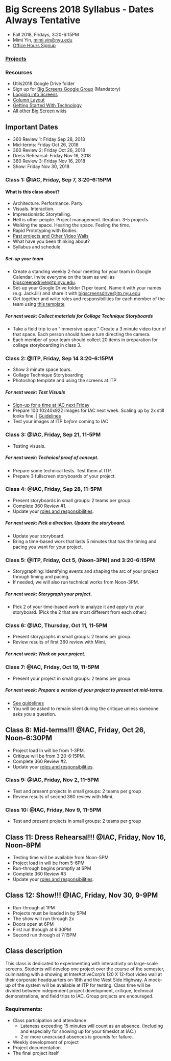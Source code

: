 # Big Screens 2018 Syllabus - Dates Always Tentative

- Fall 2018, Fridays, 3:20-6:15PM
- Mimi Yin, mimi.yin@nyu.edu
- [Office Hours Signup](https://itp.nyu.edu/inwiki/Signup/Mimi)

### [Projects](https://github.com/ITPNYU/BigScreens/wiki/Projects-2018)

### Resources
- Utils2018 Google Drive folder
- Sign up for [Big Screens Google Group](https://groups.google.com/a/itp.nyu.edu/group/bigscreens/) (Mandatory)
- [Logging into Screens](http://itp.nyu.edu/varwiki/BigScreens/Remote_Desktop)
- [Column Layout](http://itp.nyu.edu/varwiki/BigScreens/Columns)
- [Getting Started With Technology](https://github.com/ITPNYU/BigScreens/wiki/Get-Started-With-Technology-PC)
- [All other Big Screen wikis](http://itp.nyu.edu/varwiki/BigScreens/BigScreens)

## Important Dates
- 360 Review 1: Friday Sep 28, 2018
- Mid-terms: Friday Oct 26, 2018
- 360 Review 2: Friday Oct 26, 2018
- Dress Rehearsal: Friday Nov 16, 2018
- 360 Review 3: Friday Nov 16, 2018
- Show: Friday Nov 30, 2018

### Class 1: @IAC, Friday, Sep 7, 3:20-6:15PM

#### What is this class about?
- Architecture. Performance. Party.
- Visuals. Interaction.
- Impressionistic Storytelling.
- Hell is other people. Project management. Iteration. 3-5 projects.
- Walking the space. Hearing the space. Feeling the time.
- Rapid Prototyping with Bodies.
- [Past projects and Other Video Walls](http://itp.nyu.edu/varwiki/BigScreens/TheOthers)
- What have you been thinking about?
- Syllabus and schedule.

##### Set-up your team
- Create a standing weekly 2-hour meeting for your team in Google Calendar. Invite everyone on the team as well as bigscreensdrive@itp.nyu.edu.
- Set-up your Google Drive folder (1 per team). Name it with your names (e.g. JackJill) and share it with bigscreensdrive@itp.nyu.edu
- Get together and write roles and responsibilities for each member of the team using [this template](https://docs.google.com/spreadsheets/d/1IEXwfsDmGrw9XyiPQl_tMOC3EcAV8AzmFb80ifQvE20/edit?usp=sharing)

##### For next week: Collect materials for Collage Technique Storyboards
- Take a field trip to an "immersive space." Create a 3 minute video tour of that space. Each person should have a turn directing the camera.
- Each member of your team should collect 20 items in preparation for collage storyboarding in class 3.

### Class 2: @ITP, Friday, Sep 14 3:20-6:15PM
- Show 3 minute space tours.
- Collage Technique Storyboarding
- Photoshop template and using the screens at ITP

##### For next week: Test Visuals
- [Sign-up for a time at IAC next Friday](https://github.com/ITPNYU/BigScreens/wiki/Projects-2018)
- Prepare 100 10240x922 images for IAC next week. Scaling up by 2x still looks fine. | [Guidelines](https://github.com/ITPNYU/BigScreens/wiki/100-Images:-Approaches-To-Consider)
- Test your images at ITP *before* coming to IAC

### Class 3: @IAC, Friday, Sep 21, 11-5PM
- Testing visuals.

##### For next week: Technical proof of concept.
- Prepare some technical tests. Test them at ITP.
- Prepare 3 fullscreen storyboards of your project.

### Class 4: @IAC, Friday, Sep 28, 11-5PM
- Present storyboards in small groups: 2 teams per group.
- Complete 360 Review #1.
- Update your [roles and responsibilities]((https://docs.google.com/spreadsheets/d/1IEXwfsDmGrw9XyiPQl_tMOC3EcAV8AzmFb80ifQvE20/edit?usp=sharing)).

##### For next week: Pick a direction. Update the storyboard.
   * Update your storyboard.
   * Bring a time-based work that lasts 5 minutes that has the timing and pacing you want for your project.

### Class 5: @ITP, Friday, Oct 5, (Noon-3PM) and 3:20-6:15PM
- Storygraphing: Identifying events and shaping the arc of your project through timing and pacing.
- If needed, we will also run technical works from Noon-3PM.

##### For next week: Storygraph your project.
- Pick 2 of your time-based work to analyze it and apply to your storyboard. (Pick the 2 that are most different from each other.)

### Class 6: @IAC, Thursday, Oct 11, 11-5PM
- Present storygraphs in small groups: 2 teams per group.
- Review results of first 360 review with Mimi.

##### For next week: Work on your project.

### Class 7: @IAC, Friday, Oct 19, 11-5PM
- Present your project in small groups: 2 teams per group.

##### For next week: Prepare a version of your project to present at mid-terms.
- [See guidelines](https://github.com/ITPNYU/BigScreens/wiki/Midterm-Critique:-What's-the-Point)
- You will be asked to remain silent during the critique unless someone asks you a question.

## Class 8: Mid-terms!!! @IAC, Friday, Oct 26, Noon-6:30PM
- Project load in will be from 1-3PM.
- Critique will be from 3:20-6:15PM.
- Complete 360 Review #2.
- Update your [roles and responsibilities]((https://docs.google.com/spreadsheets/d/1IEXwfsDmGrw9XyiPQl_tMOC3EcAV8AzmFb80ifQvE20/edit?usp=sharing)).


### Class 9: @IAC, Friday, Nov 2, 11-5PM
- Test and present projects in small groups: 2 teams per group
- Review results of second 360 review with Mimi.

### Class 10: @IAC, Friday, Nov 9, 11-5PM
- Test and present projects in small groups: 2 teams per group

## Class 11: Dress Rehearsal!!! @IAC, Friday, Nov 16, Noon-8PM
- Testing time will be available from Noon-5PM
- Project load in will be from 5-6PM
- Run-through begins promptly at 6PM
- Complete 360 Review #3
- Update your [roles and responsibilities]((https://docs.google.com/spreadsheets/d/1IEXwfsDmGrw9XyiPQl_tMOC3EcAV8AzmFb80ifQvE20/edit?usp=sharing)).


## Class 12: Show!!! @IAC, Friday, Nov 30, 9-9PM
- Run-through at 1PM
- Projects must be loaded in by 5PM
- The show will run through 2x
- Doors open at 6PM
- First run through at 6:30PM
- Second run through at 7:15PM

## Class description

This class is dedicated to experimenting with interactivity on large-scale screens. Students will develop one project over the course of the semester, culminating with a showing at InterActiveCorp’s 120 X 12-foot video wall at their corporate headquarters on 18th and the West Side Highway. A mock-up of the system will be available at ITP for testing. Class time will be divided between independent project development, critique, technical demonstrations, and field trips to IAC. Group projects are encouraged.

### Requirements:
- Class participation and attendance
   - Lateness exceeding 15 minutes will count as an absence. (Including and especially for showing up for your timeslot at IAC.)
   - 2 or more unexcused absences is grounds for failure.
- Weekly development of project
- Project documentation
- The final project itself
